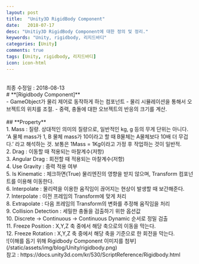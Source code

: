```yaml
---
layout: post
title:  "Unity3D RigidBody Component"
date:   2018-07-17
desc: "Unitiy3D RigidBody Component에 대한 정의 및 정리."
keywords: "Unity, rigidbody, 리지드바디"
categories: [Unity]
comments: true
tags: [Unity, rigidbody, 리지드바디]
icon: icon-html
---
```

<br />
최종 수정일 : 2018-08-13
<br />
# **[Rigidbody Component]**
<br />
 - GameObject가 물리 제어로 동작하게 하는 컴포넌트
 - 물리 시뮬레이션을 통해서 오브젝트의 위치를 조절.
 - 중력, 충돌에 대한 오브젝트의 반응의 크기를 계산.
<br /><br />
## **Property**
<br />
1. Mass : 질량. 상대적인 의미의 질량으로, 일반적인 kg, g 등의 무게 단위는 아니다. ‘A 물체 mass가 1, B 물체 mass가 10이라고 할 때 B물체는 A물체보다 10배 더 무겁다.’ 라고 해석하는 것. 보통은 1Mass = 1Kg이라고 가정 후 작업하는 것이 일반적.
<br />
2. Drag : 이동할 때 적용되는 마찰계수(저항)
<br />
3. Angular Drag : 회전할 때 적용되는 마찰계수(저항)
<br />
4. Use Gravity : 중력 적용 여부
<br />
5. Is Kinematic : 체크하면(True) 물리엔진의 영향을 받지 않으며, Transform 컴포넌트를 이용해 이동한다.
<br />
6. Interpolate : 물리력을 이용한 움직임이 끊어지는 현상이 발생할 때 보간해준다.
<br />
7. Interpolate : 이전 프레임의 Transform에 맞게 처리
<br />
8. Extrapolate : 다음 프레임의 Transform의 변화를 추정해 움직임을 처리
<br />
9. Collision Detection : 세밀한 충돌을 검출하기 위한 옵션값
<br />
10. Discrete -> Continuous -> Continuous Dynamic 순서로 정밀 검출
<br />
11. Freeze Position : X,Y,Z 축 중에서 해당 축으로의 이동을 막는다.
<br />
12. Freeze Rotation : X,Y,Z 축 중에서 해당 축을 기준으로 한 회전을 막는다.
<br />
![이해를 돕기 위해 Rigidbody Component 이미지를 첨부](/static/assets/img/blog/Unity/rigidbody.png)
<br />
참고 : https://docs.unity3d.com/kr/530/ScriptReference/Rigidbody.html
